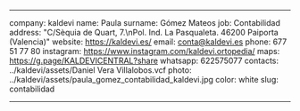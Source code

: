 ---

company: kaldevi
name: Paula
surname: Gómez Mateos
job: Contabilidad
address: "C/Sèquia de Quart, 7.\nPol. Ind. La Pasqualeta. 46200 Paiporta (Valencia)"
website: https://kaldevi.es/
email: conta@kaldevi.es
phone: 677 51 77 80
instagram: https://www.instagram.com/kaldevi.ortopedia/
maps: https://g.page/KALDEVICENTRAL?share
whatsapp: 622575077
contacts: ../kaldevi/assets/Daniel Vera Villalobos.vcf
photo: ../kaldevi/assets/paula_gomez_contabilidad_kaldevi.jpg
color: white
slug: contabilidad

---